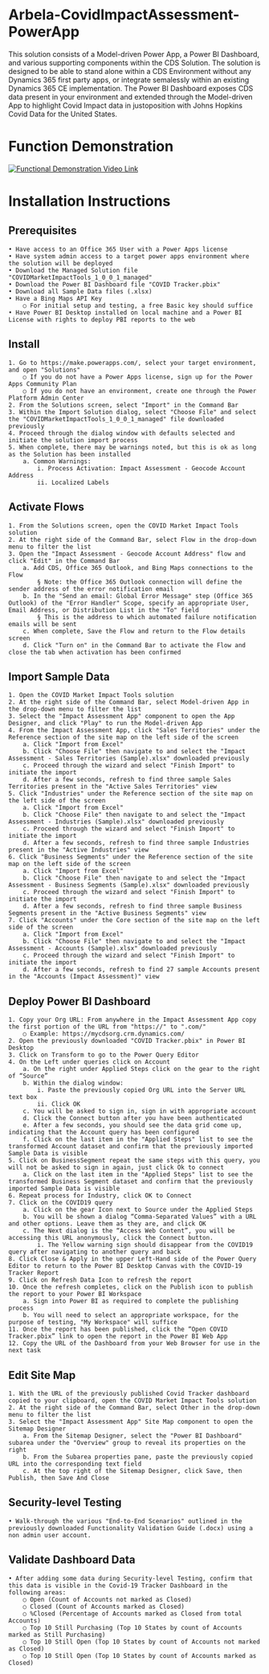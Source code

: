 # Arbela-CovidImpactAssessment-PowerApp
This solution consists of a Model-driven Power App, a Power BI Dashboard, and various supporting components within the CDS Solution. The solution is designed to be able to stand alone within a CDS Environment without any Dynamics 365 first party apps, or integrate semalessly within an existing Dynamics 365 CE implementation. The Power BI Dashboard exposes CDS data present in your environment and extended through the Model-driven App to highlight Covid Impact data in justoposition with Johns Hopkins Covid Data for the United States.

# Function Demonstration
[![Functional Demonstration Video Link](https://img.youtube.com/vi/LRtbdqHZwYQ/0.jpg)](https://www.youtube.com/watch?v=LRtbdqHZwYQ)

# Installation Instructions

## Prerequisites
	• Have access to an Office 365 User with a Power Apps license
	• Have system admin access to a target power apps environment where the solution will be deployed
	• Download the Managed Solution file "COVIDMarketImpactTools_1_0_0_1_managed"
	• Download the Power BI Dashboard file "COVID Tracker.pbix"
	• Download all Sample Data files (.xlsx)
	• Have a Bing Maps API Key
		○ For initial setup and testing, a free Basic key should suffice
	• Have Power BI Desktop installed on local machine and a Power BI License with rights to deploy PBI reports to the web

## Install
	1. Go to https://make.powerapps.com/, select your target environment, and open "Solutions"
		○ If you do not have a Power Apps license, sign up for the Power Apps Community Plan
		○ If you do not have an environment, create one through the Power Platform Admin Center
	2. From the Solutions screen, select "Import" in the Command Bar
	3. Within the Import Solution dialog, select "Choose File" and select the "COVIDMarketImpactTools_1_0_0_1_managed" file downloaded previously
	4. Proceed through the dialog window with defaults selected and initiate the solution import process
	5. When complete, there may be warnings noted, but this is ok as long as the Solution has been installed
		a. Common Warnings:
			i. Process Activation: Impact Assessment - Geocode Account Address
			ii. Localized Labels

## Activate Flows
	1. From the Solutions screen, open the COVID Market Impact Tools solution
	2. At the right side of the Command Bar, select Flow in the drop-down menu to filter the list
	3. Open the "Impact Assessment - Geocode Account Address" flow and click "Edit" in the Command Bar
		a. Add CDS, Office 365 Outlook, and Bing Maps connections to the Flow
			§ Note: the Office 365 Outlook connection will define the sender address of the error notification email
		b. In the "Send an email: Global Error Message" step (Office 365 Outlook) of the "Error Handler" Scope, specify an appropriate User, Email Address, or Distribution List in the "To" field
			§ This is the address to which automated failure notification emails will be sent
		c. When complete, Save the Flow and return to the Flow details screen
		d. Click "Turn on" in the Command Bar to activate the Flow and close the tab when activation has been confirmed

## Import Sample Data
	1. Open the COVID Market Impact Tools solution
	2. At the right side of the Command Bar, select Model-driven App in the drop-down menu to filter the list
	3. Select the "Impact Assessment App" component to open the App Designer, and click "Play" to run the Model-driven App
	4. From the Impact Assessment App, click "Sales Territories" under the Reference section of the site map on the left side of the screen
		a. Click "Import from Excel"
		b. Click "Choose File" then navigate to and select the "Impact Assessment - Sales Territories (Sample).xlsx" downloaded previously
		c. Proceed through the wizard and select "Finish Import" to initiate the import
		d. After a few seconds, refresh to find three sample Sales Territories present in the "Active Sales Territories" view
	5. Click "Industries" under the Reference section of the site map on the left side of the screen
		a. Click "Import from Excel"
		b. Click "Choose File" then navigate to and select the "Impact Assessment - Industries (Sample).xlsx" downloaded previously
		c. Proceed through the wizard and select "Finish Import" to initiate the import
		d. After a few seconds, refresh to find three sample Industries present in the "Active Industries" view
	6. Click "Business Segments" under the Reference section of the site map on the left side of the screen
		a. Click "Import from Excel"
		b. Click "Choose File" then navigate to and select the "Impact Assessment - Business Segments (Sample).xlsx" downloaded previously
		c. Proceed through the wizard and select "Finish Import" to initiate the import
		d. After a few seconds, refresh to find three sample Business Segments present in the "Active Business Segments" view
	7. Click "Accounts" under the Core section of the site map on the left side of the screen
		a. Click "Import from Excel"
		b. Click "Choose File" then navigate to and select the "Impact Assessment - Accounts (Sample).xlsx" downloaded previously
		c. Proceed through the wizard and select "Finish Import" to initiate the import
		d. After a few seconds, refresh to find 27 sample Accounts present in the "Accounts (Impact Assessment)" view

## Deploy Power BI Dashboard
	1. Copy your Org URL: From anywhere in the Impact Assessment App copy the first portion of the URL from "https://" to ".com/"
		○ Example: https://mycdsorg.crm.dynamics.com/
	2. Open the previously downloaded "COVID Tracker.pbix" in Power BI Desktop
	3. Click on Transform to go to the Power Query Editor
	4. On the Left under queries click on Account
		a. On the right under Applied Steps click on the gear to the right of “Source”
		b. Within the dialog window:
			i. Paste the previously copied Org URL into the Server URL text box
			ii. Click OK
		c. You will be asked to sign in, sign in with appropriate account
		d. Click the Connect button after you have been authenticated
		e. After a few seconds, you should see the data grid come up, indicating that the Account query has been configured
		f. Click on the last item in the "Applied Steps" list to see the transformed Account dataset and confirm that the previously imported Sample Data is visible
	5. Click on BusinessSegment repeat the same steps with this query, you will not be asked to sign in again, just click Ok to connect
		a. Click on the last item in the "Applied Steps" list to see the transformed Business Segment dataset and confirm that the previously imported Sample Data is visible
	6. Repeat process for Industry, click OK to Connect
	7. Click on the COVID19 query
		a. Click on the gear Icon next to Source under the Applied Steps
		b. You will be shown a dialog “Comma-Separated Values” with a URL and other options. Leave them as they are, and click OK
		c. The Next dialog is the “Access Web Content”, you will be accessing this URL anonymously, click the Connect button. 
			i. The Yellow warning sign should disappear from the COVID19 query after navigating to another query and back
	8. Click Close & Apply in the upper Left-Hand side of the Power Query Editor to return to the Power BI Desktop Canvas with the COVID-19 Tracker Report
	9. Click on Refresh Data Icon to refresh the report
	10. Once the refresh completes, click on the Publish icon to publish the report to your Power BI Workspace
		a. Sign into Power BI as required to complete the publishing process
		b. You will need to select an appropriate workspace, for the purpose of testing, "My Workspace" will suffice
	11. Once the report has been published, click the “Open COVID Tracker.pbix” link to open the report in the Power BI Web App
	12. Copy the URL of the Dashboard from your Web Browser for use in the next task

## Edit Site Map
	1. With the URL of the previously published Covid Tracker dashboard copied to your clipboard, open the COVID Market Impact Tools solution
	2. At the right side of the Command Bar, select Other in the drop-down menu to filter the list
	3. Select the "Impact Assessment App" Site Map component to open the Sitemap Designer
		a. From the Sitemap Designer, select the "Power BI Dashboard" subarea under the "Overview" group to reveal its properties on the right
		b. From the Subarea properties pane, paste the previously copied URL into the corresponding text field
		c. At the top right of the Sitemap Designer, click Save, then Publish, then Save And Close

## Security-level Testing
	• Walk-through the various "End-to-End Scenarios" outlined in the previously downloaded Functionality Validation Guide (.docx) using a non admin user account.

## Validate Dashboard Data
	• After adding some data during Security-level Testing, confirm that this data is visible in the Covid-19 Tracker Dashboard in the following areas:
		○ Open (Count of Accounts not marked as Closed)
		○ Closed (Count of Accounts marked as Closed)
		○ %Closed (Percentage of Accounts marked as Closed from total Accounts)
		○ Top 10 Still Purchasing (Top 10 States by count of Accounts marked as Still Purchasing)
		○ Top 10 Still Open (Top 10 States by count of Accounts not marked as Closed)
		○ Top 10 Still Open (Top 10 States by count of Accounts marked as Closed)

